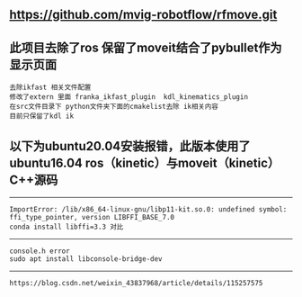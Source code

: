 ## https://github.com/mvig-robotflow/rfmove.git
## 此项目去除了ros 保留了moveit结合了pybullet作为显示页面
    去除ikfast 相关文件配置
    修改了extern 里面 franka_ikfast_plugin  kdl_kinematics_plugin
    在src文件目录下 python文件夹下面的cmakelist去除 ik相关内容
    目前只保留了kdl ik

## 以下为ubuntu20.04安装报错，此版本使用了ubuntu16.04 ros（kinetic）与moveit（kinetic）C++源码 
----------------------------------
    ImportError: /lib/x86_64-linux-gnu/libp11-kit.so.0: undefined symbol: ffi_type_pointer, version LIBFFI_BASE_7.0
    conda install libffi=3.3 对比
----------------------------------
    console.h error
    sudo apt install libconsole-bridge-dev
----------------------------------
    https://blog.csdn.net/weixin_43837968/article/details/115257575